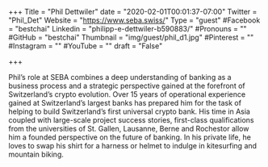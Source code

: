 +++
Title = "Phil Dettwiler"
date = "2020-02-01T00:01:37-07:00"
Twitter = "Phil_Det"
Website = "https://www.seba.swiss/"
Type = "guest"
#Facebook = "bestchai"
Linkedin = "philipp-e-dettwiler-b590883/"
#Pronouns = ""
#GitHub = "bestchai"
Thumbnail = "img/guest/phil_d1.jpg"
#Pinterest = ""
#Instagram = ""
#YouTube = ""
draft = "False"

+++

Phil’s role at SEBA combines a deep understanding of banking as a business process and a strategic perspective gained at the forefront of Switzerland’s crypto evolution. Over 15 years of operational experience gained at Switzerland’s largest banks has prepared him for the task of helping to build Switzerland’s first universal crypto bank. His time in Asia coupled with large-scale project success stories, first-class qualifications from the universities of St. Gallen, Lausanne, Berne and Rochestor allow him a founded perspective on the future of banking.
In his private life, he loves to swap his shirt for a harness or helmet to indulge in kitesurfing and mountain biking.

